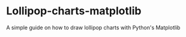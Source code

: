 # Lollipop-charts-matplotlib
A simple guide on how to draw lollipop charts with Python's Matplotlib

